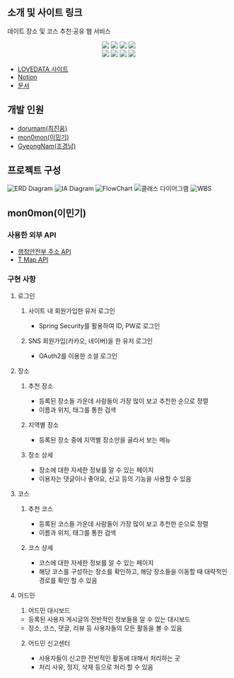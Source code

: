 ## 소개 및 사이트 링크

데이트 장소 및 코스 추천·공유 웹 서비스

<div align="center">
   <img src="https://img.shields.io/badge/java-007396?style=for-the-badge&logo=java&logoColor=white">
   <img src="https://img.shields.io/badge/spring-6DB33F?style=for-the-badge&logo=spring&logoColor=white">
   <img src="https://img.shields.io/badge/spring security-6DB33F?style=for-the-badge&logo=spring-security&logoColor=white">
   <img src="https://img.shields.io/badge/mysql-4479A1?style=for-the-badge&logo=mysql&logoColor=white">
</div>
<div align="center">
   <img src="https://img.shields.io/badge/html5-E34F26?style=for-the-badge&logo=html5&logoColor=white">
   <img src="https://img.shields.io/badge/css-1572B6?style=for-the-badge&logo=css3&logoColor=white">
   <img src="https://img.shields.io/badge/javascript-F7DF1E?style=for-the-badge&logo=javascript&logoColor=black">
   <img src="https://img.shields.io/badge/jquery-0769AD?style=for-the-badge&logo=jquery&logoColor=white">
</div>

- [LOVEDATA 사이트](http://mon0mon.duckdns.org:18080/)
- [Notion](https://scrawny-lizard-383.notion.site/LoveData-39e4f8ace2044240a7ae4f17b61e60e4?pvs=4)
- [문서](https://drive.google.com/drive/folders/1FZcA_fte9l0v0sEVKyW0xwx6NE6h7uUe)

## 개발 인원

- [dorumam(최진웅)](https://github.com/dorumamu/)
- [mon0mon(이민기)](https://github.com/mon0mon/)
- [GyeongNam(조경남)](https://github.com/GyeongNam/)

## 프로젝트 구성

![ERD Diagram](https://drive.google.com/file/d/1aOJYKiV6pMoz6RF5eKYITam1Y5Z9e9f_/view?usp=sharing)
![IA Diagram ](https://drive.google.com/file/d/1QEZJmy2BxkT6XOYpMmyUhMdryPbDDQ7b/view?usp=sharing)
![FlowChart](https://drive.google.com/file/d/1MUsYPMCStZSDgmHMwE8yCkBN-rdm6vEm/view?usp=sharing)
![클래스 다이어그램](https://drive.google.com/file/d/1zjR1FIadGUcr5UDeV0BG5uDKHIyi04L2/view?usp=sharing)
![WBS](https://drive.google.com/file/d/1inasoWl-ajXfppHKcu3I5lsaH6WDlobL/view?usp=sharing)

## mon0mon(이민기)

### 사용한 외부 API

- [행정안전부 주소 API](https://business.juso.go.kr/addrlink/openApi/apiExprn.do)
- [T Map API](https://tmapapi.sktelecom.com/)

### 구현 사항

1. 로그인

   1. 사이트 내 회원가입한 유저 로그인

      - Spring Security를 활용하여 ID, PW로 로그인

   2. SNS 회원가입(카카오, 네이버)을 한 유저 로그인
      - OAuth2를 이용한 소셜 로그인

2. 장소

   1. 추천 장소

      - 등록된 장소들 가운데 사람들이 가장 많이 보고 추천한 순으로 정렬
      - 이름과 위치, 태그를 통한 검색

   2. 지역별 장소

      - 등록된 장소 중에 지역별 장소만을 골라서 보는 메뉴

   3. 장소 상세

      - 장소에 대한 자세한 정보를 알 수 있는 페이지
      - 이용자는 댓글이나 좋아요, 신고 등의 기능을 사용할 수 있음

3. 코스

   1. 추천 코스

      - 등록된 코스들 가운데 사람들이 가장 많이 보고 추천한 순으로 정렬
      - 이름과 위치, 태그를 통한 검색

   2. 코스 상세

      - 코스에 대한 자세한 정보를 알 수 있는 페이지
      - 해당 코스를 구성하는 장소를 확인하고, 해당 장소들을 이동할 때 대략적인 경로를 확인 할 수 있음

4. 어드민

   1. 어드민 대시보드

   - 등록된 사용자 게시글의 전반적인 정보들을 알 수 있는 대시보드
   - 장소, 코스, 댓글, 리뷰 등 사용자들의 모든 활동을 볼 수 있음

   2. 어드민 신고센터

      - 사용자들이 신고한 전반적인 활동에 대해서 처리하는 곳
      - 처리 사유, 정지, 삭제 등으로 처리 할 수 있음
